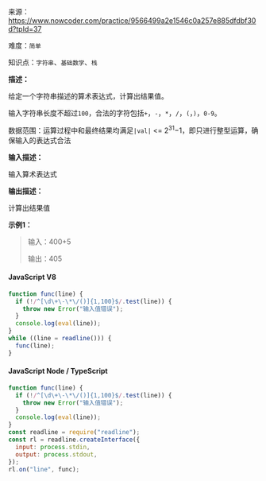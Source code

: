 来源：<https://www.nowcoder.com/practice/9566499a2e1546c0a257e885dfdbf30d?tpId=37>

难度：`简单`

知识点：`字符串`、`基础数学`、`栈`

**描述：**

给定一个字符串描述的算术表达式，计算出结果值。

输入字符串长度不超过`100`，合法的字符包括`+`，`-`，`*`，`/`，`(`，`)`，`0-9`。

数据范围：运算过程中和最终结果均满足`|val|` <= 2<sup>31</sup>−1，即只进行整型运算，确保输入的表达式合法

**输入描述：**

输入算术表达式

**输出描述：**

计算出结果值

**示例1：**

> 输入：400+5
>
> 输出：405

<!-- tabs:start -->

#### **JavaScript V8**

```javascript
function func(line) {
  if (!/^[\d\+\-\*\/()]{1,100}$/.test(line)) {
    throw new Error("输入值错误");
  }
  console.log(eval(line));
}
while ((line = readline())) {
  func(line);
}
```

#### **JavaScript Node / TypeScript**

```javascript
function func(line) {
  if (!/^[\d\+\-\*\/()]{1,100}$/.test(line)) {
    throw new Error("输入值错误");
  }
  console.log(eval(line));
}
const readline = require("readline");
const rl = readline.createInterface({
  input: process.stdin,
  output: process.stdout,
});
rl.on("line", func);
```

<!-- tabs:end -->
